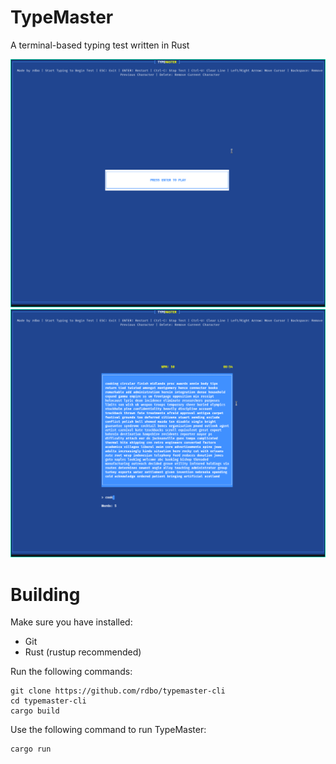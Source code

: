# TypeMaster
A terminal-based typing test written in Rust

![typemaster-menu](img/typemaster-menu.png)
![typemaster-test](img/typemaster-test.png)

# Building
Make sure you have installed:
- Git
- Rust (rustup recommended)

Run the following commands:
```
git clone https://github.com/rdbo/typemaster-cli
cd typemaster-cli
cargo build
```
Use the following command to run TypeMaster:
```
cargo run
```
